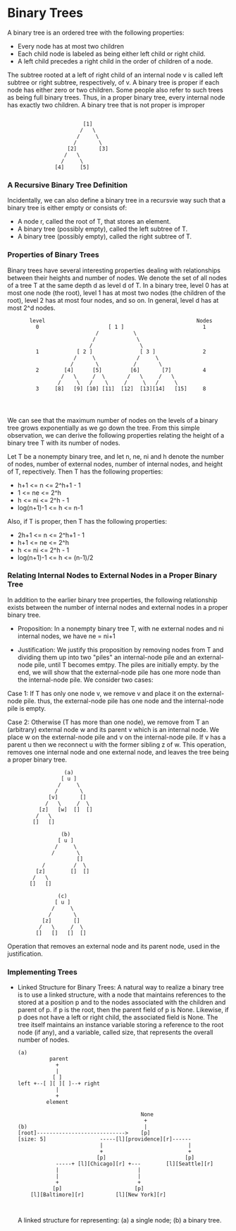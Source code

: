 # Binary Trees
A binary tree is an ordered tree with the following properties:
- Every node has at most two children
- Each child node is labeled as being either left child or right child.
- A left child precedes a right child in the order of children of a node.

The subtree rooted at a left of right child of an internal node v is called left subtree or right subtree,
respectively, of v. A binary tree is proper if each node has either zero or two children. Some people also
refer to such trees as being full binary trees. Thus, in a proper binary tree, every internal node has exactly
two children.
A binary tree that is not proper is improper


```

                        [1]
                       /   \
                      /     \
                     /       \
                   [2]       [3] 
                  /   \        
                 /     \        
               [4]     [5]

```

### A Recursive Binary Tree Definition
Incidentally, we can also define a binary tree in a recursvie way such that a binary tree is either empty or
consists of:
* A node r, called the root of T, that stores an element.
* A binary tree (possibly empty), called the left subtree of T.
* A binary tree (possibly empty), called the right subtree of T.

### Properties of Binary Trees
Binary trees have several interesting properties dealing with relationships between their heights and number of
nodes. We denote the set of all nodes of a tree T at the same depth d as level d of T. In a binary tree, level
0 has at most one node (the root), level 1 has at most two nodes (the children of the root), level 2 has at most
four nodes, and so on. In general, level d has at most 2^d nodes.

```
       level                                                Nodes
         0                      [ 1 ]                         1
                            /           \ 
                           /             \
                          /               \
         1            [ 2 ]               [ 3 ]               2
                     /     \             /     \
                    /       \           /       \
         2        [4]      [5]         [6]       [7]          4
                 /   \     /  \       /   \     /   \ 
                /     \   /    \     /     \   /     \ 
         3     [8]   [9] [10] [11]  [12]  [13][14]   [15]     8


                   
```
We can see that the maximum number of nodes on the levels of a binary tree grows exponentially as we go down the
tree. From this simple observation, we can derive the following properties relating the height of a binary tree
T with its number of nodes.

Let T be a nonempty binary tree, and let n, ne, ni and h denote the number of nodes, number of external nodes,
number of internal nodes, and height of T, repectively. Then T has the following properties:
- h+1 <= n <= 2^h+1 - 1
- 1 <= ne <= 2^h
- h <= ni <= 2^h - 1
- log(n+1)-1 <= h <= n-1

Also, if T is proper, then T has the following properties:
- 2h+1 <= n <= 2^h+1 - 1
- h+1 <= ne <= 2^h
- h <= ni <= 2^h - 1
- log(n+1)-1 <= h <= (n-1)/2

### Relating Internal Nodes to External Nodes in a Proper Binary Tree
In addition to the earlier binary tree properties, the following relationship exists between the number of
internal nodes and external nodes in a proper binary tree.

* Proposition: In a nonempty binary tree T, with ne external nodes and ni internal nodes, we have ne = ni+1

* Justification: We justify this proposition by removing nodes from T and dividing them up into two "piles"
an internal-node pile and an external-node pile, until T becomes emtpy. The piles are initially empty.
by the end, we will show that the external-node pile has one more node than the internal-node pile. We consider
two cases:

Case 1: If T has only one node v, we remove v and place it on the external-node pile. thus, the external-node
pile has one node and the internal-node pile is empty.

Case 2: Otherwise (T has more than one node), we remove from T an (arbitrary) external node w and its parent v
which is an internal node. We place w on the external-node pile and v on the internal-node pile. If v has a parent u
then we reconnect u with the former sibling z of w. This operation, removes one internal node and one external
node, and leaves the tree being a proper binary tree.

```
                  (a)
                 [ u ]
                /     \
               /       \
             [v]       []
            /   \     /  \
          [z]   [w]  []  []
         /   \
        []   []

                 (b)
                [ u ]
               /     \
              /       \ 
                      []
           /         /  \
         [z]        []  []
        /   \
       []   []

                (c)
               [ u ]
              /     \
             /       \
           [z]       []
          /   \     /  \
         []   []   []  []
```
Operation that removes an external node and its parent node, used in the justification.

### Implementing Trees

- Linked Structure for Binary Trees:
  A natural way to realize a binary tree is to use a linked structure, with a node that maintains references to
  the stored at a position p and to the nodes associated with the children and parent of p. if p is the root,
  then the parent field of p is None. Likewise, if p does not have a left or right child, the associated field
  is None. The tree itself maintains an instance variable storing a reference to the root node (if any), and
  a variable, called size, that represents the overall number of nodes.

  ``` 
  (a)
            parent
              +
              |
             [ ]
  left +--[ ][ ][ ]--+ right
              |
              +
           element

                                         None
                                          +
  (b)                                     |
  [root]---------------------------->    [p]
  [size: 5]                 -----[l][providence][r]------
                            |                           |
                            +                           +
                           [p]                         [p]
              -----+ [l][Chicago][r] +---        [l][Seattle][r]
              |                         |     
              |                         |
              +                         +
             [p]                       [p]
      [l][Baltimore][r]          [l][New York][r]

          
  ```
  A linked structure for representing: (a) a single node; (b) a binary tree.
